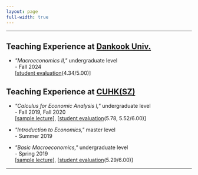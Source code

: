 ```yaml
---
layout: page
full-width: true
---
```


<hr size="2px">

## Teaching Experience at [Dankook Univ.](https://www.dankook.ac.kr/en/web/international/102) 
* _"Macroeconomics II,"_ undergraduate level <br>
  -&nbsp;Fall 2024 <br>
  [[student evaluation](https://econhanwt.github.io/my_docs/notes/Eval_Macro2024_fall.pdf)(4.34/5.00)]

## Teaching Experience at [CUHK(SZ)](https://sme.cuhk.edu.cn/en)
* _"Calculus for Economic Analysis I,"_ undergraduate level <br>
  -&nbsp;Fall 2019, Fall 2020 <br>
  [[sample lecture](https://econhanwt.github.io/my_docs/notes/Note_Continuity_Wontae_Han.pdf)], [[student evaluation](https://econhanwt.github.io/my_docs/notes/Eval_MAT1010_Wontae_HAN.pdf)(5.78, 5.52/6.00)]

* _"Introduction to Economics,"_ master level <br>
  -&nbsp;Summer 2019 <br>

* _"Basic Macroeconomics,"_ undergraduate level <br>
  -&nbsp;Spring 2019 <br>
  [[sample lecture](https://econhanwt.github.io/my_docs/notes/Note_Aggregate_Demand_Supply_Wontae_Han.pdf)], [[student evaluation](https://econhanwt.github.io/my_docs/notes/Eval_ECO2021_Wontae_HAN.pdf)(5.29/6.00)] 

<hr size="2px">

